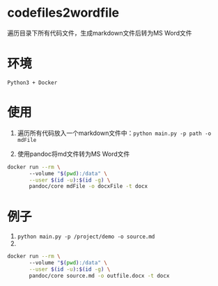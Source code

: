 # codefiles2wordfile
遍历目录下所有代码文件，生成markdown文件后转为MS Word文件

# 环境
`Python3 + Docker`

# 使用
1. 遍历所有代码放入一个markdown文件中：`python main.py -p path -o mdFile`


2. 使用pandoc将md文件转为MS Word文件
```bash
docker run --rm \             
       --volume "$(pwd):/data" \
       --user $(id -u):$(id -g) \
       pandoc/core mdFile -o docxFile -t docx
```

# 例子
1. `python main.py -p /project/demo -o source.md`
2. 
```bash
docker run --rm \             
       --volume "$(pwd):/data" \
       --user $(id -u):$(id -g) \
       pandoc/core source.md -o outfile.docx -t docx
```
